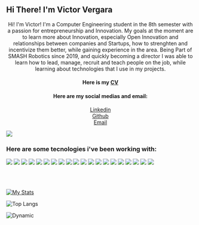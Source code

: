 <strong>
    <h2>Hi There! I'm Victor Vergara</h2>
</strong>

<p align="center">
    Hi! I'm Victor! I'm a Computer Engineering student in the 8th semester with a passion for
entrepreneurship and Innovation.
My goals at the moment are to learn more about Innovation, especially Open Innovation and
relationships between companies and Startups, how to strenghten and incentivize them better,
while gaining experience in the area.
Being Part of SMASH Robotics since 2019, and quickly becoming a director I was able to learn how
to lead, manage, recruit and teach people on the job, while learning about technologies that I use in
my projects.
</p>

<h4 align="center">
    Here is my <a href="https://drive.google.com/file/d/1ZdqAMIzc6TZ9o0Sjso711DEjvmDsuvlE/view?usp=share_link">CV</a>
    <br>
</h4>

<h4 align="center">
    Here are my social medias and email:
</h4>

<p align='center'>
    <a href="https://www.linkedin.com/in/victor-vergara-arcoverde-de-albuquerque-cavalcanti-1a5b1616a">Linkedin</a>
    <br>
    <a href="https://github.com/VergaraC">Github</a>
    <br>
    <a href="mailto:vvergara@uol.com.br">Email</a>
</p>

<p align="center">
    
![](https://img.shields.io/github/followers/VergaraC?style=social)

</p>

<h3>
    Here are some tecnologies i've been working with:
</h3>

![](https://img.shields.io/badge/-Python-informational?style=for-the-badge&logo=python&color=000000)
![](https://img.shields.io/badge/Pandas-2C2D72?style=for-the-badge&logo=pandas&logoColor=white)
![](https://img.shields.io/badge/OpenCV-27338e?style=for-the-badge&logo=OpenCV&logoColor=white)
![](https://img.shields.io/badge/-Java-informational?style=for-the-badge&logo=java&color=000000)
![](https://img.shields.io/badge/-React-informational?style=for-the-badge&logo=React&reactColor=white&color=000000)
![](https://img.shields.io/badge/-CSS-informational?style=for-the-badge&logo=css3&color=000000)
![](https://img.shields.io/badge/-MongoDB-informational?style=for-the-badge&logo=MongoDB&mongodbColor=white&color=000000)
![](https://img.shields.io/badge/-MySQL-informational?style=for-the-badge&logo=mySQL&color=000000)
![](https://img.shields.io/badge/-GitHub-informational?style=for-the-badge&logo=github&&color=000000)
![](https://img.shields.io/badge/-JavaScript-informational?style=for-the-badge&logo=JavaScript&color=000000)
![](https://img.shields.io/badge/-HTML-informational?style=for-the-badge&logo=html5&color=000000)
![](https://img.shields.io/badge/-VHDL-informational?style=for-the-badge&logo=VHDL&vhdlColor=white&color=000000)
![](https://img.shields.io/badge/Jupyter-F37626.svg?&style=for-the-badge&logo=Jupyter&logoColor=white)
![](https://img.shields.io/badge/Node.js-339933?style=for-the-badge&logo=nodedotjs&logoColor=white)
![](https://img.shields.io/badge/-Arduino-informational?style=for-the-badge&logo=Arduino&arduinoColor=white&color=000000)
![](https://img.shields.io/badge/-Assembly-informational?style=for-the-badge&logo=Assembly&assemblyColor=white&color=000000)
![](https://img.shields.io/badge/Postman-FF6C37?style=for-the-badge&logo=Postman&logoColor=white)
![](https://img.shields.io/badge/C-00599C?style=for-the-badge&logo=c&logoColor=white)
![](https://img.shields.io/badge/Amazon_AWS-232F3E?style=for-the-badge&logo=amazon-aws&logoColor=white)
![](https://img.shields.io/badge/Ubuntu-E95420?style=for-the-badge&logo=ubuntu&logoColor=white)




<br />
<br />

[![My Stats](https://github-readme-stats.vercel.app/api?username=VergaraC&count_private=true&show_icons=true&theme=dracula&hide_border=true)](https://github.com/VergaraC/VergaraC)

![Top Langs](https://github-readme-stats.vercel.app/api/top-langs/?username=VergaraC&layout=compact&hide_border=true&theme=dracula)

![Dynamic](https://github-readme-streak-stats.herokuapp.com/?user={VergaraC})

